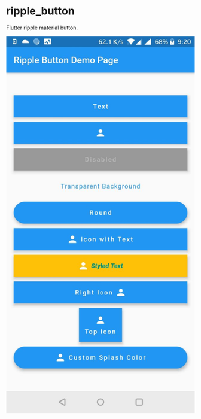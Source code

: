 # ripple_button
Flutter ripple material button.

![RippleButton](https://github.com/flaviup/ripple_button/blob/master/RippleButton.jpg)
